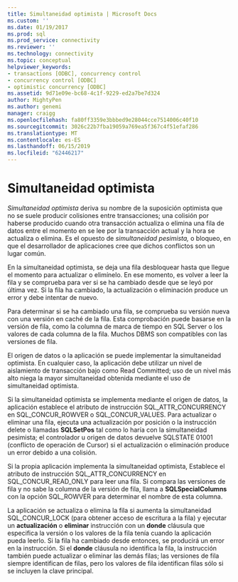 ```yaml
---
title: Simultaneidad optimista | Microsoft Docs
ms.custom: ''
ms.date: 01/19/2017
ms.prod: sql
ms.prod_service: connectivity
ms.reviewer: ''
ms.technology: connectivity
ms.topic: conceptual
helpviewer_keywords:
- transactions [ODBC], concurrency control
- concurrency control [ODBC]
- optimistic concurrency [ODBC]
ms.assetid: 9d71e09e-bc68-4c1f-9229-ed2a7be7d324
author: MightyPen
ms.author: genemi
manager: craigg
ms.openlocfilehash: fa80ff3359e3bbbed9e28044cce7514006c40f10
ms.sourcegitcommit: 3026c22b7fba19059a769ea5f367c4f51efaf286
ms.translationtype: MT
ms.contentlocale: es-ES
ms.lasthandoff: 06/15/2019
ms.locfileid: "62446217"
---
```

# <a name="optimistic-concurrency"></a>Simultaneidad optimista
*Simultaneidad optimista* deriva su nombre de la suposición optimista que no se suele producir colisiones entre transacciones; una colisión por haberse producido cuando otra transacción actualiza o elimina una fila de datos entre el momento en se lee por la transacción actual y la hora se actualiza o elimina. Es el opuesto de *simultaneidad pesimista,* o bloqueo, en que el desarrollador de aplicaciones cree que dichos conflictos son un lugar común.  
  
 En la simultaneidad optimista, se deja una fila desbloquear hasta que llegue el momento para actualizar o elimínelo. En ese momento, es volver a leer la fila y se comprueba para ver si se ha cambiado desde que se leyó por última vez. Si la fila ha cambiado, la actualización o eliminación produce un error y debe intentar de nuevo.  
  
 Para determinar si se ha cambiado una fila, se comprueba su versión nueva con una versión en caché de la fila. Esta comprobación puede basarse en la versión de fila, como la columna de marca de tiempo en SQL Server o los valores de cada columna de la fila. Muchos DBMS son compatibles con las versiones de fila.  
  
 El origen de datos o la aplicación se puede implementar la simultaneidad optimista. En cualquier caso, la aplicación debe utilizar un nivel de aislamiento de transacción bajo como Read Committed; uso de un nivel más alto niega la mayor simultaneidad obtenida mediante el uso de simultaneidad optimista.  
  
 Si la simultaneidad optimista se implementa mediante el origen de datos, la aplicación establece el atributo de instrucción SQL_ATTR_CONCURRENCY en SQL_CONCUR_ROWVER o SQL_CONCUR_VALUES. Para actualizar o eliminar una fila, ejecuta una actualización por posición o la instrucción delete o llamadas **SQLSetPos** tal como lo haría con la simultaneidad pesimista; el controlador u origen de datos devuelve SQLSTATE 01001 (conflicto de operación de Cursor) si el actualización o eliminación produce un error debido a una colisión.  
  
 Si la propia aplicación implementa la simultaneidad optimista, Establece el atributo de instrucción SQL_ATTR_CONCURRENCY en SQL_CONCUR_READ_ONLY para leer una fila. Si compara las versiones de fila y no sabe la columna de la versión de fila, llama a **SQLSpecialColumns** con la opción SQL_ROWVER para determinar el nombre de esta columna.  
  
 La aplicación se actualiza o elimina la fila si aumenta la simultaneidad SQL_CONCUR_LOCK (para obtener acceso de escritura a la fila) y ejecutar un **actualización** o **eliminar** instrucción con un **donde**  cláusula que especifica la versión o los valores de la fila tenía cuando la aplicación pueda leerlo. Si la fila ha cambiado desde entonces, se producirá un error en la instrucción. Si el **donde** cláusula no identifica la fila, la instrucción también puede actualizar o eliminar las demás filas; las versiones de fila siempre identifican de filas, pero los valores de fila identifican filas sólo si se incluyen la clave principal.

